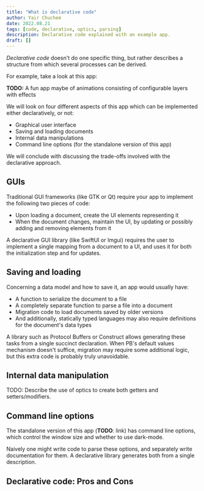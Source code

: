 ```yaml
---
title: "What is declarative code"
author: Yair Chuchem
date: 2022.08.21
tags: [code, declarative, optics, parsing]
description: Declarative code explained with an example app.
draft: []
---
```


*Declarative code* doesn't do one specific thing, but rather describes a structure from which several processes can be derived.

For example, take a look at this app:

**TODO:** A fun app maybe of animations consisting of configurable layers with effects

We will look on four different aspects of this app which can be implemented either declaratively, or not:

* Graphical user interface
* Saving and loading documents
* Internal data manipulations
* Command line options (for the standalone version of this app)

We will conclude with discussing the trade-offs involved with the declarative approach.

## GUIs

Traditional GUI frameworks (like GTK or Qt) require your app to implement the following two pieces of code:

* Upon loading a document, create the UI elements representing it
* When the document changes, maintain the UI, by updating or possibly adding and removing elements from it

A declarative GUI library (like SwiftUI or Imgui) requires the user to implement a single mapping from a document to a UI, and uses it for both the initialization step and for updates.

## Saving and loading

Concerning a data model and how to save it, an app would usually have:

* A function to serialize the document to a file
* A completely separate function to parse a file into a document
* Migration code to load documents saved by older versions
* And additionally, statically typed languages may also require definitions for the document's data types

A library such as Protocol Buffers or Construct allows generating these tasks from a single succinct declaration. When PB's default values mechanism doesn't suffice, migration may require some additional logic, but this extra code is probably truly unavoidable.

## Internal data manipulation

TODO: Describe the use of optics to create both getters and setters/modifiers.

## Command line options

The standalone version of this app (**TODO**: link) has command line options, which control the window size and whether to use dark-mode.

Naively one might write code to parse these options, and separately write documentation for them. A declarative library generates both from a single description.

## Declarative code: Pros and Cons

